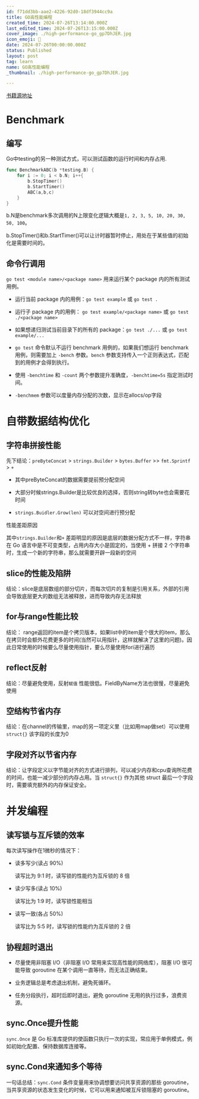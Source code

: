 ```yaml
---
id: f71dd3bb-aae2-4226-92d0-18df3944cc9a
title: GO高性能编程
created_time: 2024-07-26T13:14:00.000Z
last_edited_time: 2024-07-26T13:15:00.000Z
cover_image: ./high-performance-go_gp7DhJER.jpg
icon_emoji: 📖
date: 2024-07-26T00:00:00.000Z
status: Published
layout: post
tag: learn
name: GO高性能编程
_thumbnail: ./high-performance-go_gp7DhJER.jpg

---
```


[书籍源地址](https://github.com/geektutu/high-performance-go)

# Benchmark

## 编写

Go中testing的另一种测试方式，可以测试函数的运行时间和内存占用.

```go
func BenchmarkABC(b *testing.B) {
	for i := 0; i < b.N; i++{
		b.StopTimer()
		b.StartTimer()
		ABC(a,b,c)	
	}
}
```

b.N是benchmark多次调用的N上限变化逻辑大概是`1, 2, 3, 5, 10, 20, 30, 50, 100`。

b.StopTimer()和b.StartTimer()可以让计时器暂时停止，用处在于某些值的初始化是需要时间的。

## 命令行调用

`go test <module name>/<package name>` 用来运行某个 package 内的所有测试用例。

*   运行当前 package 内的用例：`go test example` 或 `go test .`

*   运行子 package 内的用例： `go test example/<package name>` 或 `go test ./<package name>`

*   如果想递归测试当前目录下的所有的 package：`go test ./...` 或 `go test example/...`

*   `go test` 命令默认不运行 benchmark 用例的，如果我们想运行 benchmark 用例，则需要加上 `-bench` 参数。`bench` 参数支持传入一个正则表达式，匹配到的用例才会得到执行。

*   使用 `-benchtime` 和 `-count` 两个参数提升准确度，`-benchtime=5s` 指定测试时间。

*   `-benchmem` 参数可以度量内存分配的次数，显示在allocs/op字段

# 自带数据结构优化

## 字符串拼接性能

先下结论：`preByteConcat` > `strings.Builder` > `bytes.Buffer` >> `fmt.Sprintf` > `+`

*   其中preByteConcat的数据需要提前预分配空间

*   大部分时候strings.Builder是比较优良的选择，否则string转byte也会需要花时间

*   `strings.Buidler.Grow(len)` 可以对空间进行预分配

性能差距原因

其中`strings.Builder`和`+` 差距明显的原因是底层的数据分配方式不一样，字符串在 Go 语言中是不可变类型，占用内存大小是固定的，当使用 + 拼接 2 个字符串时，生成一个新的字符串，那么就需要开辟一段新的空间

## slice的性能及陷阱

结论：slice是底层数组的部分切片，而每次切片的复制是引用关系，外部的引用会导致底层更大的数组无法被释放，进而导致内存无法释放

## for与range性能比较

结论： range返回的item是个拷贝版本，如果list中的item是个很大的item，那么在拷贝时会额外花费更多的时间(当然可以用指针，这样就解决了这里的问题)。因此日常使用的时候要么尽量使用指针，要么尽量使用fori进行遍历

## reflect反射

结论：尽量避免使用，反射`赋值` 性能很低。FieldByName方法也很慢，尽量避免使用

## 空结构节省内存

结论：在channel的传输里，map的另一项定义里（比如用map做set）可以使用`struct{}` 该字段的长度为0

## 字段对齐以节省内存

结论：让字段定义以字节能对齐的方式进行排列，可以减少内存和cpu查询所花费的时间，也能一减少部分的内存占用。当 `struct{}` 作为其他 struct 最后一个字段时，需要填充额外的内存保证安全。

# 并发编程

## 读写锁与互斥锁的效率

每次读写操作在1微秒的情况下：

*   读多写少(读占 90%)

    读写比为 9:1 时，读写锁的性能约为互斥锁的 8 倍

*   读少写多(读占 10%)

    读写比为 1:9 时，读写锁性能相当

*   读写一致(各占 50%)

    读写比为 5:5 时，读写锁的性能约为互斥锁的 2 倍

## 协程超时退出

*   尽量使用非阻塞 I/O（非阻塞 I/O 常用来实现高性能的网络库），阻塞 I/O 很可能导致 goroutine 在某个调用一直等待，而无法正确结束。

*   业务逻辑总是考虑退出机制，避免死循环。

*   任务分段执行，超时后即时退出，避免 goroutine 无用的执行过多，浪费资源。

## sync.Once提升性能

`sync.Once` 是 Go 标准库提供的使函数只执行一次的实现，常应用于单例模式，例如初始化配置、保持数据库连接等。

## sync.Cond来通知多个等待

一句话总结：`sync.Cond` 条件变量用来协调想要访问共享资源的那些 goroutine，当共享资源的状态发生变化的时候，它可以用来通知被互斥锁阻塞的 goroutine。
